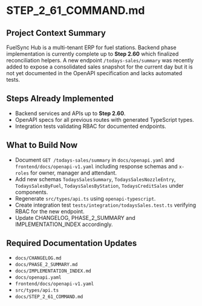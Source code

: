 # STEP_2_61_COMMAND.md
## Project Context Summary
FuelSync Hub is a multi-tenant ERP for fuel stations. Backend phase implementation is currently complete up to **Step 2.60** which finalized reconciliation helpers. A new endpoint `/todays-sales/summary` was recently added to expose a consolidated sales snapshot for the current day but it is not yet documented in the OpenAPI specification and lacks automated tests.

## Steps Already Implemented
- Backend services and APIs up to **Step 2.60**.
- OpenAPI specs for all previous routes with generated TypeScript types.
- Integration tests validating RBAC for documented endpoints.

## What to Build Now
- Document `GET /todays-sales/summary` in `docs/openapi.yaml` and `frontend/docs/openapi-v1.yaml` including response schemas and `x-roles` for owner, manager and attendant.
- Add new schemas `TodaysSalesSummary`, `TodaysSalesNozzleEntry`, `TodaysSalesByFuel`, `TodaysSalesByStation`, `TodaysCreditSales` under components.
- Regenerate `src/types/api.ts` using `openapi-typescript`.
- Create integration test `tests/integration/todaysSales.test.ts` verifying RBAC for the new endpoint.
- Update CHANGELOG, PHASE_2_SUMMARY and IMPLEMENTATION_INDEX accordingly.

## Required Documentation Updates
- `docs/CHANGELOG.md`
- `docs/PHASE_2_SUMMARY.md`
- `docs/IMPLEMENTATION_INDEX.md`
- `docs/openapi.yaml`
- `frontend/docs/openapi-v1.yaml`
- `src/types/api.ts`
- `docs/STEP_2_61_COMMAND.md`
